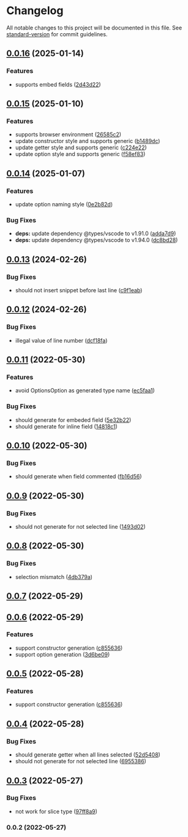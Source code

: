 # Changelog

All notable changes to this project will be documented in this file. See [standard-version](https://github.com/conventional-changelog/standard-version) for commit guidelines.

## [0.0.16](https://github.com/NateScarlet/golang-code-actions/compare/v0.0.15...v0.0.16) (2025-01-14)

### Features

- supports embed fields ([2d43d22](https://github.com/NateScarlet/golang-code-actions/commit/2d43d22f376ac6499ebafbddd823128011b50f8d))

## [0.0.15](https://github.com/NateScarlet/golang-code-actions/compare/v0.0.14...v0.0.15) (2025-01-10)

### Features

- supports browser environment ([26585c2](https://github.com/NateScarlet/golang-code-actions/commit/26585c24e0a2373cf692c6a44cc18d53710c53d5))
- update constructor style and supports generic ([b1489dc](https://github.com/NateScarlet/golang-code-actions/commit/b1489dc93b0ac75a7c2543bf0253025c538a3fbb))
- update getter style and supports generic ([c224e22](https://github.com/NateScarlet/golang-code-actions/commit/c224e2278a1bfeb55ad7160f1baf34770aa8149a))
- update option style and supports generic ([f58ef83](https://github.com/NateScarlet/golang-code-actions/commit/f58ef83be81a9e7e34838ab93772eab66f541717))

## [0.0.14](https://github.com/NateScarlet/golang-code-actions/compare/v0.0.13...v0.0.14) (2025-01-07)

### Features

- update option naming style ([0e2b82d](https://github.com/NateScarlet/golang-code-actions/commit/0e2b82d2488bd9948d61a541fee69fc98c37d316))

### Bug Fixes

- **deps:** update dependency @types/vscode to v1.91.0 ([adda7d9](https://github.com/NateScarlet/golang-code-actions/commit/adda7d99cf38911e451de70e22353b814a134bd7))
- **deps:** update dependency @types/vscode to v1.94.0 ([dc8bd28](https://github.com/NateScarlet/golang-code-actions/commit/dc8bd28ea09f94fcf8b438525de7d9a4d8c0f1bc))

## [0.0.13](https://github.com/NateScarlet/golang-code-actions/compare/v0.0.12...v0.0.13) (2024-02-26)

### Bug Fixes

- should not insert snippet before last line ([c9f1eab](https://github.com/NateScarlet/golang-code-actions/commit/c9f1eab1d5af5a18f554b4635dce42d0dd2043cd))

## [0.0.12](https://github.com/NateScarlet/golang-code-actions/compare/v0.0.11...v0.0.12) (2024-02-26)

### Bug Fixes

- illegal value of line number ([dcf18fa](https://github.com/NateScarlet/golang-code-actions/commit/dcf18fa263286c02d70c994b1dee53aa8d562ffd))

## [0.0.11](https://github.com/NateScarlet/golang-code-actions/compare/v0.0.10...v0.0.11) (2022-05-30)

### Features

- avoid OptionsOption as generated type name ([ec5faa1](https://github.com/NateScarlet/golang-code-actions/commit/ec5faa14fe1c3cb4f614d460d597706ad7ec8912))

### Bug Fixes

- should generate for embeded field ([5e32b22](https://github.com/NateScarlet/golang-code-actions/commit/5e32b2277742818d6d4ea401912a3227a9b57b84))
- should generate for inline field ([14818c1](https://github.com/NateScarlet/golang-code-actions/commit/14818c1faa70f08f7e104cba12f1fb1a55292bed))

## [0.0.10](https://github.com/NateScarlet/golang-code-actions/compare/v0.0.9...v0.0.10) (2022-05-30)

### Bug Fixes

- should generate when field commented ([fb16d56](https://github.com/NateScarlet/golang-code-actions/commit/fb16d5616b06fb86ed3b910a481cd3d9c436d7d4))

## [0.0.9](https://github.com/NateScarlet/golang-code-actions/compare/v0.0.8...v0.0.9) (2022-05-30)

### Bug Fixes

- should not generate for not selected line ([1493d02](https://github.com/NateScarlet/golang-code-actions/commit/1493d0241242488e5a858dbb84e5483dae18d484))

## [0.0.8](https://github.com/NateScarlet/golang-code-actions/compare/v0.0.7...v0.0.8) (2022-05-30)

### Bug Fixes

- selection mismatch ([4db379a](https://github.com/NateScarlet/golang-code-actions/commit/4db379a1cf32d1431d90aef0bce29354976aca19))

## [0.0.7](https://github.com/NateScarlet/golang-code-actions/compare/v0.0.6...v0.0.7) (2022-05-29)

## [0.0.6](https://github.com/NateScarlet/golang-code-actions/compare/v0.0.4...v0.0.6) (2022-05-29)

### Features

- support constructor generation ([c855636](https://github.com/NateScarlet/golang-code-actions/commit/c8556367377f2204c532faf797c6bbba65c736d7))
- support option generation ([3d6be09](https://github.com/NateScarlet/golang-code-actions/commit/3d6be09c23d62b6ece302749edf5f9220c8b53ba))

## [0.0.5](https://github.com/NateScarlet/golang-code-actions/compare/v0.0.4...v0.0.5) (2022-05-28)

### Features

- support constructor generation ([c855636](https://github.com/NateScarlet/golang-code-actions/commit/c8556367377f2204c532faf797c6bbba65c736d7))

## [0.0.4](https://github.com/NateScarlet/golang-code-actions/compare/v0.0.3...v0.0.4) (2022-05-28)

### Bug Fixes

- should generate getter when all lines selected ([52d5408](https://github.com/NateScarlet/golang-code-actions/commit/52d5408d4143212b8706463a42fb202662ab78bf))
- should not generate for not selected line ([6955386](https://github.com/NateScarlet/golang-code-actions/commit/6955386d22657f5dd91db417023ea478eaff5b24))

## [0.0.3](https://github.com/NateScarlet/golang-code-actions/compare/v0.0.2...v0.0.3) (2022-05-27)

### Bug Fixes

- not work for slice type ([97ff8a9](https://github.com/NateScarlet/golang-code-actions/commit/97ff8a9bd41bcf8aa3da1b38fd99f81394e3e73e))

### 0.0.2 (2022-05-27)
